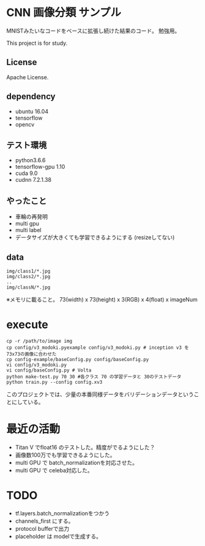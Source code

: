 # CNN 画像分類 サンプル

MNISTみたいなコードをベースに拡張し続けた結果のコード。
勉強用。

This project is for study.

## License

Apache License.

## dependency

* ubuntu 16.04
* tensorflow
* opencv

## テスト環境

* python3.6.6
* tensorflow-gpu 1.10
* cuda 9.0
* cudnn 7.2.1.38

## やったこと

* 車輪の再発明
* multi gpu
* multi label
* データサイズが大きくても学習できるようにする (resizeしてない)

## data

```
img/class1/*.jpg
img/class2/*.jpg
..
img/classN/*.jpg
```

※メモリに載ること。
73(width) x 73(height) x 3(RGB) x 4(float) x imageNum

# execute

```
cp -r /path/to/image img
cp config/v3_modoki.pyexample config/v3_modoki.py # inception v3 を 73x73の画像に合わせた
cp config-example/baseConfig.py config/baseConfig.py
vi config/v3_modoki.py
vi config/baseConfig.py # Volta
python make-test.py 70 30 #各クラス 70 の学習データと 30のテストデータ
python train.py --config config.xv3
```

このプロジェクトでは、少量の本番同様データをバリデーションデータということにしている。

# 最近の活動

* Titan V でfloat16 のテストした。精度がでるようにした？
* 画像数100万でも学習できるようにした。
* multi GPU で batch_normalizationを対応させた。
* multi GPU で celeba対応した。

# TODO
* tf.layers.batch_normalizationをつかう
* channels_first にする。
* protocol bufferで出力
* placeholder は modelで生成する。
